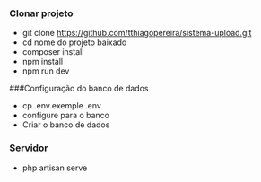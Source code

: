### Clonar projeto
    
- git clone https://github.com/tthiagopereira/sistema-upload.git
- cd nome do projeto baixado
- composer install
- npm install
- npm run dev

###Configuração do banco de dados
- cp .env.exemple .env
- configure para o banco
- Criar o banco de dados
### Servidor
- php artisan serve
